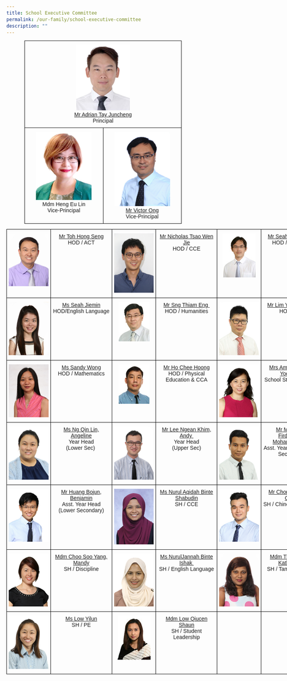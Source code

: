 ```yaml
---
title: School Executive Committee
permalink: /our-family/school-executive-committee
description: ""
---
```

<style type="text/css">
.tg  {border-collapse:collapse;border-spacing:0;}
.tg td{border-color:black;border-style:solid;border-width:1px;font-family:Arial, sans-serif;font-size:14px;
  overflow:hidden;padding:10px 5px;word-break:normal;}
.tg th{border-color:black;border-style:solid;border-width:1px;font-family:Arial, sans-serif;font-size:14px;
  font-weight:normal;overflow:hidden;padding:10px 5px;word-break:normal;}
.tg .tg-0lax{text-align:left;vertical-align:top}
</style>
<center>
<table class="tg" style="undefined;table-layout: fixed; width: 410px">
<colgroup>
<col style="width: 205px">
<col style="width: 205px">
</colgroup>
<tbody>
  <tr>
    <td class="tg-0lax" colspan="2"><center><img src="/images/principal.jpeg" 
																								 style="width:35%"><br><a href="mailto:Adrian_TAY@schools.gov.sg" target="">Mr Adrian Tay Juncheng</a><br />Principal</center></td>
  </tr>
  <tr>
		<td class="tg-0lax"><center><img src="/images/vp1.jpeg" 
																								 style="width:75%"><br>Mdm Heng Eu Lin<br>Vice-Principal</center></td>
		<td class="tg-0lax"><center><img src="/images/vp2.jpeg" 
																								 style="width:75%"><br><a href="mailto:Victor_ONG@schools.gov.sg" target="">Mr Victor Ong</a><br />Vice-Principal</center></td>
  </tr>
</tbody>
</table>
</center>


<style type="text/css">
.tg  {border-collapse:collapse;border-spacing:0;}
.tg td{border-color:black;border-style:solid;border-width:1px;font-family:Arial, sans-serif;font-size:14px;
  overflow:hidden;padding:10px 5px;word-break:normal;}
.tg th{border-color:black;border-style:solid;border-width:1px;font-family:Arial, sans-serif;font-size:14px;
  font-weight:normal;overflow:hidden;padding:10px 5px;word-break:normal;}
.tg .tg-baqh{text-align:center;vertical-align:top}
.tg .tg-0lax{text-align:left;vertical-align:top}
</style>
<table class="tg" style="undefined;table-layout: fixed; width: 825px">
<colgroup>
<col style="width: 115px">
<col style="width: 160px">
<col style="width: 115px">
<col style="width: 160px">
<col style="width: 115px">
<col style="width: 160px">
</colgroup>
<tbody>
  <tr>
		<td class="tg-0lax"><center><img src="/images/sec1.jpeg"></center></td>
		<td class="tg-baqh"><center><a href="mailto:toh_hong_seng@schools.gov.sg" target="">Mr Toh Hong Seng</a><br />HOD / ACT</center></td>
    <td class="tg-0lax"><center><img src="/images/sec2.jpeg"></center></td>
    <td class="tg-baqh"><center><a href="mailto:Nicholas_tsao@schools.gov.sg" target="">Mr Nicholas Tsao Wen Jie</a><br />HOD / CCE</center></td>
    <td class="tg-0lax"><center><img src="/images/sec3.jpeg"></center></td>
    <td class="tg-baqh"><center><a href="mailto:seah_chin_kiong@schools.gov.sg" target="">Mr Seah Chin Kiong</a><br />HOD / Discipline</center></td>
  </tr>
 <tr>
		<td class="tg-0lax"><center><img src="/images/sec4.jpeg"></center></td>
		<td class="tg-baqh"><center><a href="mailto:seah_jiemin@schools.gov.sg">Ms Seah Jiemin</a><br>HOD/English Language</center></td>
    <td class="tg-0lax"><center><img src="/images/sec5.jpeg"></center></td>
    <td class="tg-baqh"><center><a href="mailto:sng_thiam_eng@schools.gov.sg" target="">Mr Sng Thiam Eng&nbsp;</a><br />HOD / Humanities</center></td>
    <td class="tg-0lax"><center><img src="/images/sec6.jpeg"></center></td>
    <td class="tg-baqh"><center><a href="mailto:lim_yang_cherng@schools.gov.sg" target="">Mr Lim Yang Cherng</a><br>HOD / ICT</center></td>
  </tr>
  <tr>
		<td class="tg-0lax"><center><img src="/images/sec7.jpeg"></center></td>
		<td class="tg-baqh"><center><a href="mailto:wong_sandy@schools.gov.sg" target="">Ms Sandy Wong</a><br>HOD / Mathematics</center></td>
    <td class="tg-0lax"><center><img src="/images/sec8.jpeg"></center></td>
    <td class="tg-baqh"><center><a href="mailto:ho_chee_hoong@schools.gov.sg" target="">Mr Ho Chee Hoong</a><br />HOD / Physical Education &amp; CCA</center></td>
    <td class="tg-0lax"><center><img src="/images/sec9.jpeg"></center></td>
    <td class="tg-baqh"><center><a href="mailto:yong_yock_kim@schools.gov.sg" target="">Mrs Amy Yap-Yong Yock Kim&nbsp;</a><br />School Staff Developer</center></td>
  </tr>
  <tr>
		<td class="tg-0lax"><center><img src="/images/sec10.jpeg"></center></td>
		<td class="tg-baqh"><center><a href="mailto:ng_qin_lin_angeline@schools.gov.sg" target="">Ms Ng Qin Lin, Angeline</a><br />Year Head<br />(Lower Sec)&nbsp;</center></td>
    <td class="tg-0lax"><center><img src="/images/sec11.jpg"></center></td>
    <td class="tg-baqh"><center><a href="mailto:lee_ngean_khim@schools.gov.sg" target="">Mr Lee Ngean Khim, Andy&nbsp;</a><br />Year Head<br />(Upper Sec)</center></td>
    <td class="tg-0lax"><center><img src="/images/sec12.jpeg"></center></td>
    <td class="tg-baqh"><center><a href="mailto:muhamad_firdaus_mohamed_yasin@schools.gov.sg" target="">Mr Muhamad<br>Firdaus Bin<br>Mohamed Yasin</a><br>Asst. Year Head (Upper Secondary)</center></td>
  </tr>
<tr>
		<td class="tg-0lax"><center><img src="/images/sec13.jpeg"></center></td>
		<td class="tg-baqh"><center><a href="mailto:huang_bojun_benjamin@schools.gov.sg" target="">Mr Huang Bojun, Benjamin</a><br />Asst. Year Head<br />(Lower Secondary)</center></td>
    <td class="tg-0lax"><center><img src="/images/sec14.jpeg"></center></td>
    <td class="tg-baqh"><center><a href="mailto:nurul_aqidah_bte_shabudin@schools.gov.sg" target="">Ms Nurul Aqidah Binte Shabudin</a><br />SH / CCE</center></td>
    <td class="tg-0lax"><center><img src="/images/sec15.jpeg"></center></td>
    <td class="tg-baqh"><center><a href="mailto:guangyi_gavin_chong@schools.gov.sg" target="">Mr Chong Guangyi, Gavin</a><br />SH / Chinese Language</center></td>
  </tr>
 <tr>
		<td class="tg-0lax"><center><img src="/images/sec16.jpg"></center></td>
		<td class="tg-baqh"><center><a href="mailto:choo_soo_yang@schools.gov.sg" target="">Mdm Choo Soo Yang, Mandy</a><br />SH / Discipline</center></td>
    <td class="tg-0lax"><center><img src="/images/sec17.jpeg"></center></td>
    <td class="tg-baqh"><center><a href="mailto:nurul_jannah_ishak@schools.gov.sg" target="">Ms NurulJannah Binte Ishak&nbsp;</a><br />SH / English Language</center></td>
    <td class="tg-0lax"><center><img src="/images/sec18.jpeg"></center></td>
    <td class="tg-baqh"><center><a href="mailto:thilagavathy_kathiresan@schools.gov.sg" target="">Mdm Thilagavathy Kathiresan&nbsp;</a><br />SH / Tamil Language</center></td>
  </tr>
	<tr>
		<td class="tg-0lax"><center><img src="/images/sec19.jpeg"></center></td>
		<td class="tg-baqh"><center><a href="mailto:low_yi_lun@schools.gov.sg" target="">Ms Low Yilun</a><br />SH / PE</center></td>
    <td class="tg-0lax"><center><img src="/images/sec20.jpeg"></center></td>
    <td class="tg-baqh"><center><a href="mailto:low_qiucen_shaun@schools.gov.sg" target="">Mdm Low Qiucen Shaun</a><br>SH / Student Leadership</center></td>
    <td class="tg-0lax"><center></center></td>
    <td class="tg-baqh"><center></center></td>
  </tr>
</tbody>
</table>